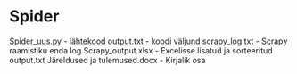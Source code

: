 # Spider

Spider_uus.py - lähtekood
output.txt - koodi väljund
scrapy_log.txt - Scrapy raamistiku enda log
Scrapy_output.xlsx - Excelisse lisatud ja sorteeritud output.txt
Järeldused ja tulemused.docx - Kirjalik osa
